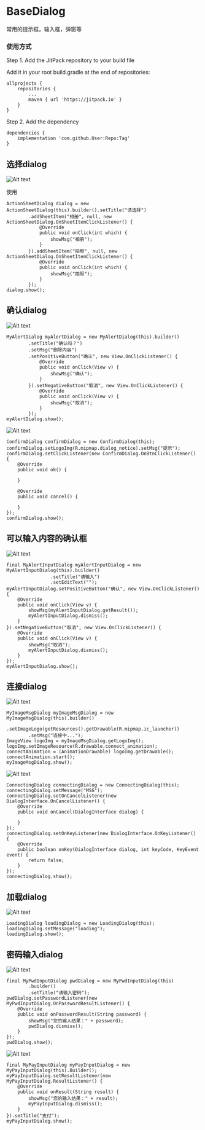 # BaseDialog

常用的提示框，输入框，弹窗等

### 使用方式

Step 1. Add the JitPack repository to your build file<br/>

Add it in your root build.gradle at the end of repositories:
```
allprojects {
    repositories {
        ...
        maven { url 'https://jitpack.io' }
    }
}
```

Step 2. Add the dependency
```
dependencies {
    implementation 'com.github.User:Repo:Tag'
}
```

## 选择dialog

![Alt text](gif/actionsheet.gif)

使用
```
ActionSheetDialog dialog = new ActionSheetDialog(this).builder().setTitle("请选择")
        .addSheetItem("相册", null, new ActionSheetDialog.OnSheetItemClickListener() {
            @Override
            public void onClick(int which) {
                showMsg("相册");
            }
        }).addSheetItem("拍照", null, new ActionSheetDialog.OnSheetItemClickListener() {
            @Override
            public void onClick(int which) {
                showMsg("拍照");
            }
        });
dialog.show();
```

## 确认dialog

![Alt text](gif/myalertdialog.gif)

```
MyAlertDialog myAlertDialog = new MyAlertDialog(this).builder()
        .setTitle("确认吗？")
        .setMsg("删除内容")
        .setPositiveButton("确认", new View.OnClickListener() {
            @Override
            public void onClick(View v) {
                showMsg("确认");
            }
        }).setNegativeButton("取消", new View.OnClickListener() {
            @Override
            public void onClick(View v) {
                showMsg("取消");
            }
        });
myAlertDialog.show();
```

![Alt text](gif/confirmdialog.gif)

```
ConfirmDialog confirmDialog = new ConfirmDialog(this);
confirmDialog.setLogoImg(R.mipmap.dialog_notice).setMsg("提示");
confirmDialog.setClickListener(new ConfirmDialog.OnBtnClickListener() {
    @Override
    public void ok() {

    }

    @Override
    public void cancel() {

    }
});
confirmDialog.show();
```

## 可以输入内容的确认框

![Alt text](gif/myalertinputdialog.gif)

```
final MyAlertInputDialog myAlertInputDialog = new MyAlertInputDialog(this).builder()
                .setTitle("请输入")
                .setEditText("");
myAlertInputDialog.setPositiveButton("确认", new View.OnClickListener() {
    @Override
    public void onClick(View v) {
        showMsg(myAlertInputDialog.getResult());
        myAlertInputDialog.dismiss();
    }
}).setNegativeButton("取消", new View.OnClickListener() {
    @Override
    public void onClick(View v) {
        showMsg("取消");
        myAlertInputDialog.dismiss();
    }
});
myAlertInputDialog.show();

```

## 连接dialog

![Alt text](gif/myimagemsgdialog.gif)

```
MyImageMsgDialog myImageMsgDialog = new MyImageMsgDialog(this).builder()
        .setImageLogo(getResources().getDrawable(R.mipmap.ic_launcher))
        .setMsg("连接中...");
ImageView logoImg = myImageMsgDialog.getLogoImg();
logoImg.setImageResource(R.drawable.connect_animation);
connectAnimation = (AnimationDrawable) logoImg.getDrawable();
connectAnimation.start();
myImageMsgDialog.show();
```

![Alt text](gif/connecting.gif)

```
ConnectingDialog connectingDialog = new ConnectingDialog(this);
connectingDialog.setMessage("MSG");
connectingDialog.setOnCancelListener(new DialogInterface.OnCancelListener() {
    @Override
    public void onCancel(DialogInterface dialog) {

    }
});
connectingDialog.setOnKeyListener(new DialogInterface.OnKeyListener() {
    @Override
    public boolean onKey(DialogInterface dialog, int keyCode, KeyEvent event) {
        return false;
    }
});
connectingDialog.show();
```

## 加载dialog

![Alt text](gif/loadingdialog.gif)

```
LoadingDialog loadingDialog = new LoadingDialog(this);
loadingDialog.setMessage("loading");
loadingDialog.show();
```

## 密码输入dialog

![Alt text](gif/inputpwddialog.gif)

```
final MyPwdInputDialog pwdDialog = new MyPwdInputDialog(this)
        .builder()
        .setTitle("请输入密码");
pwdDialog.setPasswordListener(new MyPwdInputDialog.OnPasswordResultListener() {
    @Override
    public void onPasswordResult(String password) {
        showMsg("您的输入结果：" + password);
        pwdDialog.dismiss();
    }
});
pwdDialog.show();
```

![Alt text](gif/paydialog.gif)

```
final MyPayInputDialog myPayInputDialog = new MyPayInputDialog(this).Builder();
myPayInputDialog.setResultListener(new MyPayInputDialog.ResultListener() {
    @Override
    public void onResult(String result) {
        showMsg("您的输入结果：" + result);
        myPayInputDialog.dismiss();
    }
}).setTitle("支付");
myPayInputDialog.show();
```